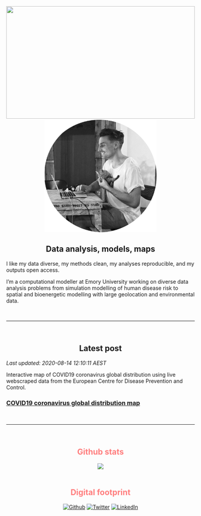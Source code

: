 <div align="center">
	<img src="https://www.linkedin.com/in/mmalishev/detail/background-image/" width="100%" height="300" >
</div>



<div align="center">
	<img src="https://github.com/darwinanddavis/DataPortfolio/raw/gh-pages/img/mm.png" width="300" height="300" >
	<h2>Data analysis, models, maps</h2>
</div>

I like my data diverse, my methods clean, my analyses reproducible, and my outputs open access.    

I’m a computational modeller at Emory University working on diverse data analysis problems from simulation modelling of human disease risk to spatial and bioenergetic modelling with large geolocation and environmental data.               

<br>   
  
******   

<br>  

<div align="center">
	<h2>Latest post</h2>
</div>

_Last updated: 2020-08-14 12:10:11 AEST_                 

Interactive map of COVID19 coronavirus global distribution using live webscraped data from the European Centre for Disease Prevention and Control.  

<h3> 
	<a href="https://darwinanddavis.github.io/DataPortfolio/spatial/">COVID19 coronavirus global distribution map</a>
</h3>

<br>   
  
******   

<br>   

<div align="center">
	<h2 style="color:#FF7E7E">Github stats</h2>
	<img src='https://github-readme-stats.vercel.app/api?username=darwinanddavis&show_icons=true&count_private=true'/>
	<!-- <img src='https://github-readme-stats.vercel.app/api/top-langs/?username=darwinanddavis&hide_langs_below=4'/> -->
</div>

<br>

<div align="center">
	<h2 style="color:#FF7E7E">Digital footprint</h2>
	<p>
		<a href="https://github.com/darwinanddavis" target="_blank">
			<img alt="Github" src="https://img.shields.io/badge/GitHub-%2312100E.svg?&style=for-the-badge&logo=Github&logoColor=white" /></a> 
		<a href="https://twitter.com/darwinanddavis" target="_blank">
			<img alt="Twitter" src="https://img.shields.io/badge/twitter-%231DA1F2.svg?&style=for-the-badge&logo=twitter&logoColor=white" /></a> 
		<a href="https://www.linkedin.com/in/mmalishev" target="_blank">
			<img alt="LinkedIn" src="https://img.shields.io/badge/linkedin-%230077B5.svg?&style=for-the-badge&logo=linkedin&logoColor=white" /></a> 
	</p>
</div>

